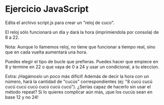 # Ejercicio JavaScript

Edita el archivo script.js para crear un "reloj de cuco".

El reloj sólo funcionará un día y dará la hora (imprimiendola por consola) de 8 a 22.

Nota: Aunque lo llamemos reloj, no tiene que funcionar a tiempo real, sino que en cada vuelta aumentará una hora.

Puedes elegir el tipo de bucle que prefieras. Puedes hacer que empiece en 8 y termine en 22 o que vaya de 0 a 24 y usar un condicional, a tu eleccion.

Extra: ¡Hagámoslo un poco más difícil! Además de decir la hora con un número, hará la cantidad de "cucús" correspondientes (ej: "8 cucú cucú cucú cucú cucú cucú cucú cucú"). ¿Serías capaz de hacerlo sin usar el método repeat? Si lo quieres complicar aún más, ¡que los cucús sean en base 12 y no 24!

